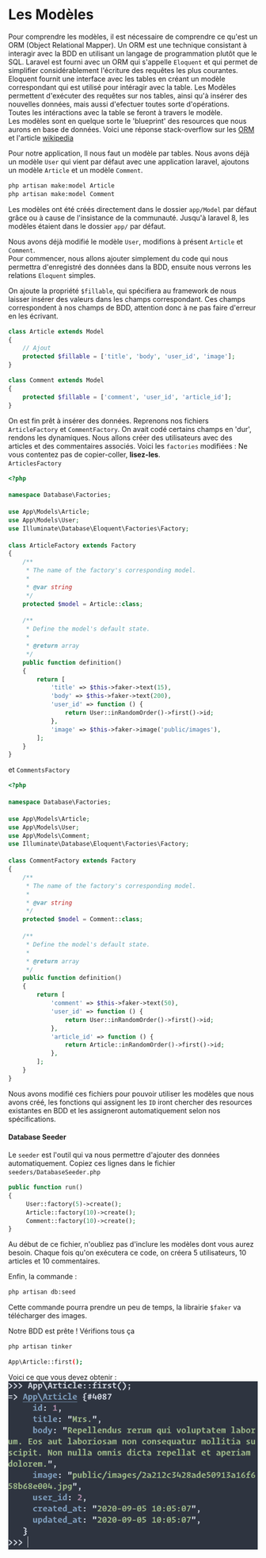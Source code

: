 # Les Modèles
Pour comprendre les modèles, il est nécessaire de comprendre ce qu'est un ORM (Object Relational Mapper).
Un ORM est une technique consistant à interagir avec la BDD en utilisant un langage de programmation plutôt que le SQL.
Laravel est fourni avec un ORM qui s'appelle `Eloquent` et qui permet de simplifier considérablement l'écriture des requêtes les plus courantes.  
Eloquent fournit une interface avec les tables en créant un modèle correspondant qui est utilisé pour intéragir avec la table.
Les Modèles permettent d'exécuter des requêtes sur nos tables, ainsi qu'à insérer des nouvelles données, mais aussi d'efectuer toutes sorte d'opérations.  
Toutes les intéractions avec la table se feront à travers le modèle.  
Les modèles sont en quelque sorte le 'blueprint' des resources que nous aurons en base de données.
Voici une réponse stack-overflow sur les  [ORM](https://stackoverflow.com/questions/1279613/what-is-an-orm-how-does-it-work-and-how-should-i-use-one#1279678) et l'article [wikipedia](https://en.wikipedia.org/wiki/Object-relational_mapping)

Pour notre application, ll nous faut un modèle par tables. Nous avons déjà un modèle `User` qui vient par défaut avec une application laravel, ajoutons un modèle `Article` et un modèle `Comment`.
```bash
php artisan make:model Article
php artisan make:model Comment
```
Les modèles ont été créés directement dans le dossier `app/Model` par défaut grâce ou à cause de l'insistance de la communauté. Jusqu'à laravel 8, les modèles étaient dans le dossier `app/` par défaut.

Nous avons déjà modifié le modèle `User`, modifions à présent `Article` et `Comment`.  
Pour commencer, nous allons ajouter simplement du code qui nous permettra d'enregistré des données dans la BDD, ensuite nous verrons les relations `Eloquent` simples.

On ajoute la propriété `$fillable`, qui spécifiera au framework de nous laisser insérer des valeurs dans les champs correspondant. Ces champs correspondent à nos champs de BDD, attention donc à ne pas faire d'erreur en les écrivant.
```php
class Article extends Model
{
    // Ajout
    protected $fillable = ['title', 'body', 'user_id', 'image'];
}
```
```php
class Comment extends Model
{
    protected $fillable = ['comment', 'user_id', 'article_id'];
}
```
On est fin prêt à insérer des données. Reprenons nos fichiers `ArticleFactory` et `CommentFactory`.
On avait codé certains champs en 'dur', rendons les dynamiques.
Nous allons créer des utilisateurs avec des articles et des commentaires associés. Voici les `factories` modifiées :
Ne vous contentez pas de copier-coller, **lisez-les**.  
`ArticlesFactory` 
```php
<?php

namespace Database\Factories;

use App\Models\Article;
use App\Models\User;
use Illuminate\Database\Eloquent\Factories\Factory;

class ArticleFactory extends Factory
{
    /**
     * The name of the factory's corresponding model.
     *
     * @var string
     */
    protected $model = Article::class;

    /**
     * Define the model's default state.
     *
     * @return array
     */
    public function definition()
    {
        return [
            'title' => $this->faker->text(15),
            'body' => $this->faker->text(200),
            'user_id' => function () {
                return User::inRandomOrder()->first()->id;
            },
            'image' => $this->faker->image('public/images'),
        ];
    }
}
```
et `CommentsFactory`
```php
<?php

namespace Database\Factories;

use App\Models\Article;
use App\Models\User;
use App\Models\Comment;
use Illuminate\Database\Eloquent\Factories\Factory;

class CommentFactory extends Factory
{
    /**
     * The name of the factory's corresponding model.
     *
     * @var string
     */
    protected $model = Comment::class;

    /**
     * Define the model's default state.
     *
     * @return array
     */
    public function definition()
    {
        return [
            'comment' => $this->faker->text(50),
            'user_id' => function () {
                return User::inRandomOrder()->first()->id;
            },
            'article_id' => function () {
                return Article::inRandomOrder()->first()->id;
            },
        ];
    }
}
```
Nous avons modifié ces fichiers pour pouvoir utiliser les modèles que nous avons créé, les fonctions qui assignent les `ID` iront chercher des resources existantes en BDD et les assigneront automatiquement selon nos spécifications.

#### Database Seeder
Le `seeder` est l'outil qui va nous permettre d'ajouter des données automatiquement.
Copiez ces lignes dans le fichier `seeders/DatabaseSeeder.php`
```php
public function run()
{
     User::factory(5)->create();
     Article::factory(10)->create();
     Comment::factory(10)->create();
}
```
Au début de ce fichier, n'oubliez pas d'inclure les modèles dont vous aurez besoin. 
Chaque fois qu'on exécutera ce code, on créera 5 utilisateurs, 10 articles et 10 commentaires.

Enfin, la commande :
```bash
php artisan db:seed
```
Cette commande pourra prendre un peu de temps, la librairie `$faker` va télécharger des images.

Notre BDD est prête !
Vérifions tous ça
```bash
php artisan tinker
```
```bash
App\Article::first();
```
Voici ce que vous devez obtenir :
![seed successful](../img/lara-seeded.PNG)

